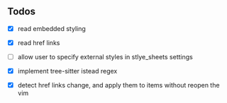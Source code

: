 ## Todos

- [x] read embedded styling

- [x] read href links

- [ ] allow user to specify external styles in stlye_sheets settings

- [x] implement tree-sitter istead regex

- [x] detect href links change, and apply them to items without reopen the vim
